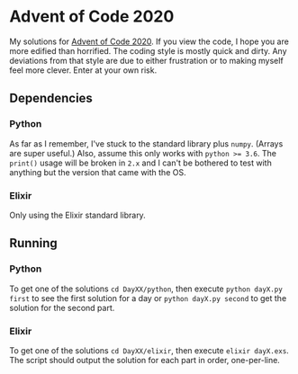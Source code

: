 Advent of Code 2020
===

My solutions for [Advent of Code 2020](https://adventofcode.com/2020). If you view the code, I hope you are more edified than horrified. The coding style is mostly quick and dirty. Any deviations from that style are due to either frustration or to making myself feel more clever. Enter at your own risk.

## Dependencies

### Python

As far as I remember, I've stuck to the standard library plus `numpy`. (Arrays are super useful.) Also, assume this only works with `python >= 3.6`. The `print()` usage will be broken in `2.x` and I can't be bothered to test with anything but the version that came with the OS.

### Elixir

Only using the Elixir standard library.

## Running

### Python

To get one of the solutions `cd DayXX/python`, then execute `python dayX.py first` to see the first solution for a day or `python dayX.py second` to get the solution for the second part.

### Elixir

To get one of the solutions `cd DayXX/elixir`, then execute `elixir dayX.exs`. The script should output the solution for each part in order, one-per-line.

